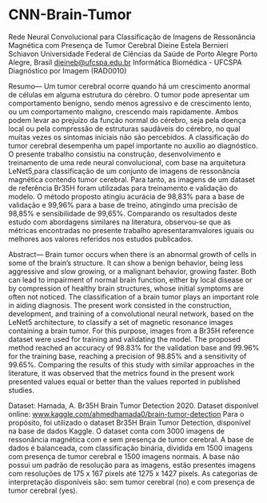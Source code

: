 # CNN-Brain-Tumor
Rede Neural Convolucional para Classificação de  Imagens de Ressonância Magnética com  Presença de Tumor Cerebral
Dieine Estela Bernieri Schiavon
Universidade Federal de Ciências da Saúde de Porto Alegre
Porto Alegre, Brasil
dieineb@ufcspa.edu.br
Informática Biomédica - UFCSPA
Diagnóstico por Imagem (RAD0010)

Resumo— Um tumor cerebral ocorre quando há um crescimento anormal de células em alguma estrutura do cérebro. O tumor pode apresentar um comportamento benigno, 
sendo menos agressivo e de crescimento lento, ou um comportamento maligno, crescendo mais rapidamente. Ambos podem levar ao prejuízo da função normal do cérebro,
seja pela doença local ou pela compressão de estruturas saudáveis do cérebro, no qual muitas vezes os sintomas iniciais não são percebidos. A classificação do 
tumor cerebral desempenha um papel importante no auxílio ao diagnóstico. O presente trabalho consistiu na construção, desenvolvimento e treinamento de uma rede 
neural convolucional, com base na arquitetura LeNet5,para classificação de um conjunto de imagens de ressonância magnética contendo tumor cerebral. Para tanto, 
as imagens de um dataset de referência Br35H foram utilizadas para treinamento e validação do modelo. O método proposto atingiu acurácia de 98,83% para a base 
de validação e 99,96% para a base de treino, atingindo uma precisão de 98,85% e sensibilidade de 99,65%. Comparando os resultados deste estudo com abordagens 
similares na literatura, observou-se que as métricas encontradas no presente trabalho apresentaramvalores iguais ou melhores aos valores referidos nos estudos publicados. 

Abstract— Brain tumor occurs when there is an abnormal growth of cells in some of the brain’s structure. It can show a 
benign behavior, being less aggressive and slow growing, or a malignant behavior, growing faster. Both can lead to impairment 
of normal brain function, either by local disease or by compression of healthy brain structures, whose initial symptoms are often not 
noticed. The classification of a brain tumor plays an important role in aiding diagnosis. The present work consisted in the 
construction, development, and training of a convolutional neural network, based on the LeNet5 architecture, to classify a set of 
magnetic resonance images containing a brain tumor. For this purpose, images from a Br35H reference dataset were used for 
training and validating the model. The proposed method reached an accuracy of 98.83% for the validation base and 99.96% for the 
training base, reaching a precision of 98.85% and a sensitivity of 99.65%. Comparing the results of this study with similar 
approaches in the literature, it was observed that the metrics found in the present work presented values equal or better than the
values reported in published studies.

Dataset: Hamada, A. Br35H Brain Tumor Detection 2020. Dataset disponível  online: www.kaggle.com/ahmedhamada0/brain-tumor-detection
Para o propósito, foi utilizado o dataset Br35H Brain Tumor Detection, disponível na base de dados Kaggle. O 
dataset conta com 3000 imagens de ressonância magnética com e sem presença de tumor cerebral. A base de dados é 
balanceada, com classificação binária, dividida em 1500 imagens com presença de tumor cerebral e 1500 imagens 
normais. A base não possui um padrão de resolução para as imagens, estão presentes imagens com resoluções de 175 x
167 pixels até 1275 x 1427 pixels. As categorias de interpretação disponíveis são: sem tumor cerebral (no) 
e com presença de tumor cerebral (yes).

